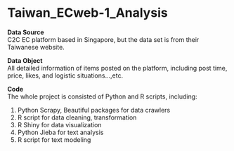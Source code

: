 # Taiwan_ECweb-1_Analysis

<strong>Data Source</strong></br>
C2C EC platform based in Singapore, but the data set is from their Taiwanese website.

<strong>Data Object</strong></br>
All detailed information of items posted on the platform, including post time, price, likes, and logistic situations...,etc.

<strong>Code</strong></br>
The whole project is consisted of Python and R scripts, including:</br>
1. Python Scrapy, Beautiful packages for data crawlers</br>
2. R script for data cleaning, transformation</br>
3. R Shiny for data visualization</br>
4. Python Jieba for text analysis</br>
5. R script for text modeling</br>
